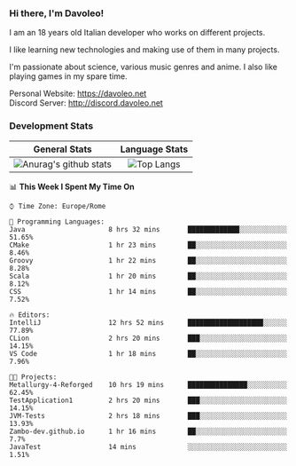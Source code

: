 ### Hi there, I'm Davoleo!

I am an 18 years old Italian developer who works on different projects.

I like learning new technologies and making use of them in many projects.

I'm passionate about science, various music genres and anime.
I also like playing games in my spare time.

Personal Website: https://davoleo.net <br>
Discord Server: http://discord.davoleo.net

### Development Stats

General Stats             |  Language Stats
:-------------------------:|:-------------------------:
![Anurag's github stats](https://github-readme-stats.vercel.app/api?username=Davoleo&count_private=true&show_icons=true&theme=tokyonight)  |  ![Top Langs](https://github-readme-stats.vercel.app/api/top-langs/?username=Davoleo&theme=tokyonight&layout=compact)



<!--START_SECTION:waka-->
📊 **This Week I Spent My Time On** 

```text
⌚︎ Time Zone: Europe/Rome

💬 Programming Languages: 
Java                     8 hrs 32 mins       █████████████░░░░░░░░░░░░   51.65% 
CMake                    1 hr 23 mins        ██░░░░░░░░░░░░░░░░░░░░░░░   8.46% 
Groovy                   1 hr 22 mins        ██░░░░░░░░░░░░░░░░░░░░░░░   8.28% 
Scala                    1 hr 20 mins        ██░░░░░░░░░░░░░░░░░░░░░░░   8.12% 
CSS                      1 hr 14 mins        ██░░░░░░░░░░░░░░░░░░░░░░░   7.52%

🔥 Editors: 
IntelliJ                 12 hrs 52 mins      ███████████████████░░░░░░   77.89% 
CLion                    2 hrs 20 mins       ███░░░░░░░░░░░░░░░░░░░░░░   14.15% 
VS Code                  1 hr 18 mins        ██░░░░░░░░░░░░░░░░░░░░░░░   7.96%

🐱‍💻 Projects: 
Metallurgy-4-Reforged    10 hrs 19 mins      ███████████████░░░░░░░░░░   62.45% 
TestApplication1         2 hrs 20 mins       ███░░░░░░░░░░░░░░░░░░░░░░   14.15% 
JVM-Tests                2 hrs 18 mins       ███░░░░░░░░░░░░░░░░░░░░░░   13.93% 
Zambo-dev.github.io      1 hr 16 mins        ██░░░░░░░░░░░░░░░░░░░░░░░   7.7% 
JavaTest                 14 mins             ░░░░░░░░░░░░░░░░░░░░░░░░░   1.51%

```


<!--END_SECTION:waka-->

<!--
**Davoleo/Davoleo** is a ✨ _special_ ✨ repository because its `README.md` (this file) appears on your GitHub profile.

https://gist.github.com/Davoleo/43516c64c8169e24dc2571c34713863b

Here are some ideas to get you started:

- 🔭 I’m currently working on ...
- 🌱 I’m currently learning ...
- 👯 I’m looking to collaborate on ...
- 🤔 I’m looking for help with ...
- 💬 Ask me about ...
- 📫 How to reach me: ...
- 😄 Pronouns: ...
- ⚡ Fun fact: ...
-->
